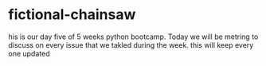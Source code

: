 # fictional-chainsaw
his is our day five of 5 weeks python bootcamp.
Today we will be metring to discuss on every issue that we takled during the week.
this will keep every one updated

